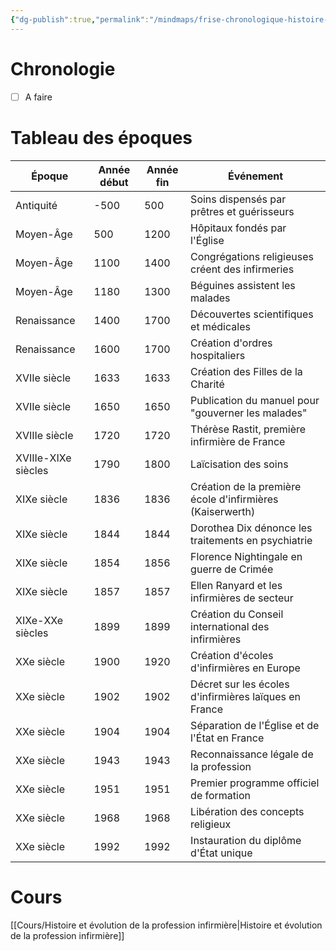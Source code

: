 ```yaml
---
{"dg-publish":true,"permalink":"/mindmaps/frise-chronologique-histoire-de-la-profession-infirmiere/","tags":["frise","#UE31"],"noteIcon":""}
---
```



# Chronologie
- [ ] A faire

# Tableau des époques
| Époque              | Année début | Année fin | Événement                                                 |
| ------------------- | ----------- | --------- | --------------------------------------------------------- |
| Antiquité           | -500        | 500       | Soins dispensés par prêtres et guérisseurs                |
| Moyen-Âge           | 500         | 1200      | Hôpitaux fondés par l'Église                              |
| Moyen-Âge           | 1100        | 1400      | Congrégations religieuses créent des infirmeries          |
| Moyen-Âge           | 1180        | 1300      | Béguines assistent les malades                            |
| Renaissance         | 1400        | 1700      | Découvertes scientifiques et médicales                    |
| Renaissance         | 1600        | 1700      | Création d'ordres hospitaliers                            |
| XVIIe siècle        | 1633        | 1633      | Création des Filles de la Charité                         |
| XVIIe siècle        | 1650        | 1650      | Publication du manuel pour "gouverner les malades"        |
| XVIIIe siècle       | 1720        | 1720      | Thérèse Rastit, première infirmière de France             |
| XVIIIe-XIXe siècles | 1790        | 1800      | Laïcisation des soins                                     |
| XIXe siècle         | 1836        | 1836      | Création de la première école d'infirmières (Kaiserwerth) |
| XIXe siècle         | 1844        | 1844      | Dorothea Dix dénonce les traitements en psychiatrie       |
| XIXe siècle         | 1854        | 1856      | Florence Nightingale en guerre de Crimée                  |
| XIXe siècle         | 1857        | 1857      | Ellen Ranyard et les infirmières de secteur               |
| XIXe-XXe siècles    | 1899        | 1899      | Création du Conseil international des infirmières         |
| XXe siècle          | 1900        | 1920      | Création d'écoles d'infirmières en Europe                 |
| XXe siècle          | 1902        | 1902      | Décret sur les écoles d'infirmières laïques en France     |
| XXe siècle          | 1904        | 1904      | Séparation de l'Église et de l'État en France             |
| XXe siècle          | 1943        | 1943      | Reconnaissance légale de la profession                    |
| XXe siècle          | 1951        | 1951      | Premier programme officiel de formation                   |
| XXe siècle          | 1968        | 1968      | Libération des concepts religieux                         |
| XXe siècle          | 1992        | 1992      | Instauration du diplôme d'État unique                     |
# Cours
[[Cours/Histoire et évolution de la profession infirmière\|Histoire et évolution de la profession infirmière]]
